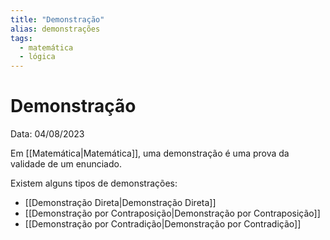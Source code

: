 ```yaml
---
title: "Demonstração"
alias: demonstrações
tags:
  - matemática
  - lógica
---
```


# Demonstração

Data: 04/08/2023

Em [[Matemática|Matemática]], uma demonstração é uma prova da validade de um enunciado.

Existem alguns tipos de demonstrações:

- [[Demonstração Direta|Demonstração Direta]]
- [[Demonstração por Contraposição|Demonstração por Contraposição]]
- [[Demonstração por Contradição|Demonstração por Contradição]]
